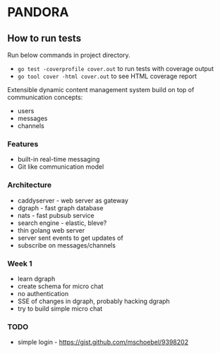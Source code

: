 # PANDORA

## How to run tests

Run below commands in project directory.

* `go test -coverprofile cover.out` to run tests with coverage output
* `go tool cover -html cover.out` to see HTML coverage report

Extensible dynamic content management system build on top of communication concepts:

* users
* messages
* channels

### Features ###

* built-in real-time messaging
* Git like communication model

### Architecture ###

* caddyserver - web server as gateway
* dgraph - fast graph database
* nats - fast pubsub service
* search engine - elastic, bleve?
* thin golang web server
* server sent events to get updates of
* subscribe on messages/channels

### Week 1 ###

* learn dgraph
* create schema for micro chat
* no authentication
* SSE of changes in dgraph, probably hacking dgraph
* try to build simple micro chat

### TODO ### 

* simple login - https://gist.github.com/mschoebel/9398202
